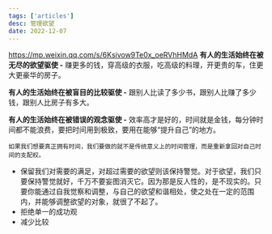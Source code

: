 ```yaml
---
tags: ['articles']
desc: 管理欲望
date: 2022-12-07
---
```

https://mp.weixin.qq.com/s/6Ksivow9Te0x_oeRVhHMdA
**有人的生活始终在被无尽的欲望驱使 -** 赚更多的钱，穿高级的衣服，吃高级的料理，开更贵的车，住更大更豪华的房子。

**有人的生活始终在被盲目的比较驱使 -** 跟别人比读了多少书，跟别人比赚了多少钱，跟别人比房子有多大。

**有人的生活始终在被错误的观念驱使 -** 效率高才是好的，时间就是金钱，每分钟时间都不能浪费，要把时间用到极致，要用在能够“提升自己”的地方。


	如果我们想要真正拥有时间，我们要做的就不是传统意义上的时间管理，而是重新拿回对自己时间的支配权。
- 保留我们对需要的满足，对超过需要的欲望则该保持警觉。对于欲望，我们只要保持警觉就好，千万不要妄图消灭它。因为那是反人性的，是不现实的。只要你能通过自我觉察和调整，与自己的欲望和谐相处，使之处在一定的范围内，并能够调整欲望的对象，就很了不起了。
- 拒绝单一的成功观
- 减少比较

